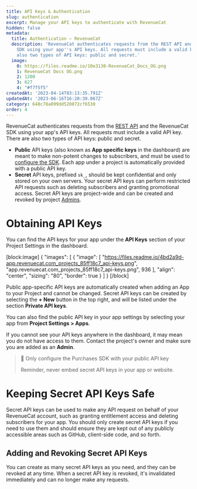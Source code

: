 ```yaml
---
title: API Keys & Authentication
slug: authentication
excerpt: Manage your API keys to authenticate with RevenueCat
hidden: false
metadata:
  title: Authentication – RevenueCat
  description: 'RevenueCat authenticates requests from the REST API and Purchases
    SDK using your app''s API keys. All requests must include a valid key. There are
    also two types of API keys: public and secret.'
  image:
    0: https://files.readme.io/10e3130-RevenueCat_Docs_OG.png
    1: RevenueCat Docs OG.png
    2: 1200
    3: 627
    4: "#f7f5f5"
createdAt: '2023-04-14T03:13:35.791Z'
updatedAt: '2023-06-16T16:20:39.067Z'
category: 648c78a099dd520072cf6530
order: 4
---
```

RevenueCat authenticates requests from the [REST API](https://docs.revenuecat.com/reference) and the RevenueCat SDK using your app's API keys. All requests must include a valid API key. There are also two types of API keys: public and secret.

- **Public** API keys (also known as **App specific keys** in the dashboard) are meant to make non-potent changes to subscribers, and must be used to [configure the SDK](doc:configuring-sdk). Each app under a project is automatically provided with a public API key.
- **Secret** API keys, prefixed `sk_`, should be kept confidential and only stored on your own servers. Your secret API keys can perform restricted API requests such as deleting subscribers and granting promotional access. Secret API keys are project-wide and can be created and revoked by project [Admins](doc:collaborators). 

# Obtaining API Keys

You can find the API keys for your app under the **API Keys** section of your Project Settings in the dashboard. 

[block:image]
{
  "images": [
    {
      "image": [
        "https://files.readme.io/4bd2a9d-app.revenuecat.com_projects_85ff18c7_api-keys.png",
        "app.revenuecat.com_projects_85ff18c7_api-keys.png",
        936
      ],
      "align": "center",
      "sizing": "80",
      "border": true
    }
  ]
}
[/block]



Public app-specific API keys are automatically created when adding an App to your Project and cannot be changed. Secret API keys can be created by selecting the **+ New** button in the top right, and will be listed under the section **Private API keys**. 

You can also find the public API key in your app settings by selecting your app from **Project Settings > Apps**.

If you cannot see your API keys anywhere in the dashboard, it may mean you do not have access to them. Contact the project's owner and make sure you are added as an **Admin**.

> 🚧 Only configure the Purchases SDK with your public API key
> 
> Reminder, never embed secret API keys in your app or website.

# Keeping Secret API Keys Safe

Secret API keys can be used to make any API request on behalf of your RevenueCat account, such as granting entitlement access and deleting subscribers for your app. You should only create secret API keys if you need to use them and should ensure they are kept out of any publicly accessible areas such as GitHub, client-side code, and so forth.

## Adding and Revoking Secret API Keys

You can create as many secret API keys as you need, and they can be revoked at any time. When a secret API key is revoked, it's invalidated immediately and can no longer make any requests.